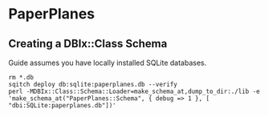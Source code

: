 # PaperPlanes

## Creating a DBIx::Class Schema

Guide assumes you have locally installed SQLite databases.

```
rm *.db
sqitch deploy db:sqlite:paperplanes.db --verify
perl -MDBIx::Class::Schema::Loader=make_schema_at,dump_to_dir:./lib -e 'make_schema_at("PaperPlanes::Schema", { debug => 1 }, [ "dbi:SQLite:paperplanes.db"])'
```
